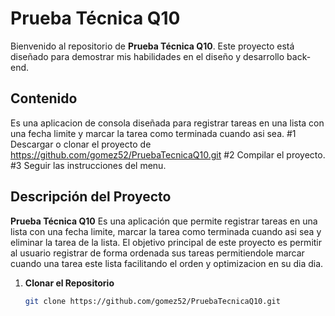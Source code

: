 # Prueba Técnica Q10

Bienvenido al repositorio de **Prueba Técnica Q10**. Este proyecto está diseñado para demostrar mis habilidades en el diseño y desarrollo back-end.

## Contenido

Es una aplicacion de consola diseñada para registrar tareas en una lista con una fecha limite y marcar la tarea como terminada cuando asi sea.
#1 Descargar o clonar el proyecto de https://github.com/gomez52/PruebaTecnicaQ10.git
#2 Compilar el proyecto.    
#3 Seguir las instrucciones del menu.

## Descripción del Proyecto

**Prueba Técnica Q10** Es una aplicación que permite registrar tareas en una lista con una fecha limite, marcar la tarea como terminada cuando asi sea y eliminar la tarea de la lista. El objetivo principal de este proyecto es permitir al usuario registrar de forma ordenada sus tareas permitiendole marcar cuando una tarea este lista facilitando el orden y optimizacion en su dia dia.

1. **Clonar el Repositorio**

   ```bash
   git clone https://github.com/gomez52/PruebaTecnicaQ10.git
